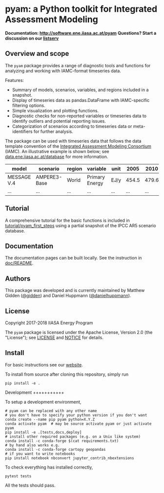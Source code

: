 pyam: a Python toolkit for Integrated Assessment Modeling
=========================================================

**Documentation: http://software.ene.iiasa.ac.at/pyam**
**Questions? Start a discussion on our [listserv](https://groups.google.com/forum/#!forum/pyam)**

Overview and scope
------------------

The ``pyam`` package provides a range of diagnostic tools and functions
for analyzing and working with IAMC-format timeseries data.

Features:
- Summary of models, scenarios, variables, and regions included in a snapshot.
- Display of timeseries data as pandas.DataFrame with IAMC-specific filtering
  options.
- Simple visualization and plotting functions.
- Diagnostic checks for non-reported variables or timeseries data to identify
  outliers and potential reporting issues.
- Categorization of scenarios according to timeseries data or meta-identifiers
  for further analysis.

The package can be used with timeseries data that follows the data template
convention of the [Integrated Assessment Modeling Consortium](http://www.globalchange.umd.edu/iamc/) (IAMC).
An illustrative example is shown below;
see [data.ene.iiasa.ac.at/database](http://data.ene.iiasa.ac.at/database/)
for more information.

| **model**    | **scenario** | **region** | **variable**   | **unit** | **2005** | **2010** | **2015** |
|--------------|--------------|------------|----------------|----------|----------|----------|----------|
| MESSAGE V.4  | AMPERE3-Base | World      | Primary Energy | EJ/y     |    454.5 |    479.6 |      ... |
| ...          | ...          | ...        | ...            | ...      |      ... |      ... |      ... |


Tutorial
--------

A comprehensive tutorial for the basic functions is included
in [tutorial/pyam_first_steps](tutorial/pyam_first_steps.ipynb)
using a partial snapshot of the IPCC AR5 scenario database.

Documentation
-------------

The documentation pages can be built locally.
See the instruction in [doc/README](doc/README.md).

Authors
-------

This package was developed and is currently maintained
by Matthew Gidden ([@gidden](https://github.com/gidden))
and Daniel Huppmann ([@danielhuppmann](https://github.com/danielhuppmann/)).

License
-------

Copyright 2017-2018 IIASA Energy Program

The ``pyam`` package is licensed
under the Apache License, Version 2.0 (the "License");
see [LICENSE](LICENSE) and [NOTICE](NOTICE.md) for details.

Install
-------

For basic instructions see our
[website](http://software.ene.iiasa.ac.at/pyam/install.html).

To install from source after cloning this repository, simply run

```
pip install -e .
```

Development
+++++++++++

To setup a development environment,

```
# pyam can be replaced with any other name
# you don't have to specify your python version if you don't want
conda create --name pip pyam python=X.Y.Z
conda activate pyam  # may be source activate pyam or just activate pyam
pip install -e .[tests,docs,deploy]
# install other required packages (e.g. on a Unix like system)
conda install -c conda-forge $(cat requirements.txt)
# by hand also works e.g.
conda install -c conda-forge cartopy geopandas
# if you want to write notebooks
pip install notebook nbconvert jupyter_contrib_nbextensions
```

To check everything has installed correctly,

```
pytest tests
```

All the tests should pass.

